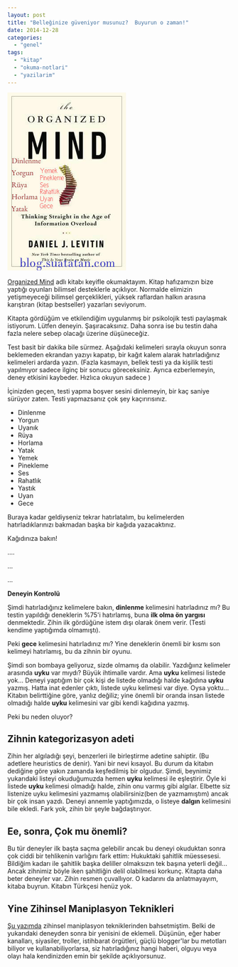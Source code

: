```yaml
---
layout: post
title: "Belleğinize güveniyor musunuz?  Buyurun o zaman!"
date: 2014-12-28
categories: 
  - "genel"
tags: 
  - "kitap"
  - "okuma-notlari"
  - "yazilarim"
---
```


![image](/images/tumblr_inline_nhb8s04Qlt1r4exmc.jpg)

[Organized Mind](http://www.amazon.com/The-Organized-Mind-Thinking-Information/dp/052595418X) adlı kitabı keyifle okumaktayım. Kitap hafızamızın bize yaptığı oyunları bilimsel desteklerle açıklıyor. Normalde elimizin yetişmeyeceği bilimsel gerçeklikleri, yüksek raflardan halkın arasına karıştıran (kitap bestseller) yazarları seviyorum.

Kitapta gördüğüm ve etkilendiğim uygulanmış bir psikolojik testi paylaşmak istiyorum. Lütfen deneyin. Şaşıracaksınız. Daha sonra ise bu testin daha fazla nelere sebep olacağı üzerine düşüneceğiz.

Test basit bir dakika bile sürmez. Aşağıdaki kelimeleri sırayla okuyun sonra beklemeden ekrandan yazıyı kapatıp, bir kağıt kalem alarak hatırladığınız kelimeleri ardarda yazın. (Fazla kasmayın, bellek testi ya da kişilik testi yapılmıyor sadece ilginç bir sonucu göreceksiniz. Ayrıca ezberlemeyin, deney etkisini kaybeder. Hızlıca okuyun sadece )

İçinizden geçen, testi yapma boşver sesini dinlemeyin, bir kaç saniye sürüyor zaten. Testi yapmazsanız çok şey kaçırırısınız.

- Dinlenme
- Yorgun
- Uyanık
- Rüya
- Horlama
- Yatak
- Yemek
- Pinekleme
- Ses
- Rahatlık
- Yastık
- Uyan
- Gece

Buraya kadar geldiyseniz tekrar hatırlatalım, bu kelimelerden hatırladıklarınızı bakmadan başka bir kağıda yazacaktınız.

Kağıdınıza bakın!

….

…

…

**Deneyin Kontrolü**

Şimdi hatırladığınız kelimelere bakın, **dinlenme** kelimesini hatırladınız mı? Bu testin yapıldığı deneklerin %75'i hatırlamış, buna **ilk olma ön yargısı** denmektedir. Zihin ilk gördüğüne istem dışı olarak önem verir. (Testi kendime yaptığımda olmamıştı).

Peki **gece** kelimesini hatırladınız mı? Yine deneklerin önemli bir kısmı son kelimeyi hatırlamış, bu da zihnin bir oyunu.

Şimdi son bombaya geliyoruz, sizde olmamış da olabilir. Yazdığıınz kelimeler arasında **uyku** var mıydı? Büyük ihtimalle vardır. Ama **uyku** kelimesi listede yok… Deneyi yaptığım bir çok kişi de listede olmadığı halde kağıdına **uyku** yazmış. Hatta inat edenler çıktı, listede uyku kelimesi var diye. Oysa yoktu… Kitabın belirttiğine göre, yanlız değiliz; yine önemli bir oranda insan listede olmadığı halde **uyku** kelimesini var gibi kendi kağıdına yazmış.

Peki bu neden oluyor?

## Zihnin kategorizasyon adeti

Zihin her algıladığı şeyi, benzerleri ile birleştirme adetine sahiptir. (Bu adetlere heuristics de denir). Yani bir nevi kısayol. Bu durum da kitabın dediğine göre yakın zamanda keşfedilmiş bir olgudur. Şimdi, beynimiz yukarıdaki listeyi okuduğumuzda hemen **uyku** kelimesi ile eşleştirir. Öyle ki listede **uyku** kelimesi olmadığı halde, zihin onu varmış gibi algılar. Elbette siz listenize uyku kelimesini yazmamış olabilirsiniz(ben de yazmamıştım) ancak bir çok insan yazdı. Deneyi annemle yaptığımızda, o listeye **dalgın** kelimesini bile ekledi. Fark yok, zihin bir şeyle bağdaştırıyor.

## Ee, sonra, Çok mu önemli?

Bu tür deneyler ilk başta saçma gelebilir ancak bu deneyi okuduktan sonra çok ciddi bir tehlikenin varlığını fark ettim: Hukuktaki şahitlik müessesesi. Bildiğim kadarı ile şahitlik başka deliller olmaksızın tek başına yeterli değil… Ancak zihnimiz böyle iken şahitliğin delil olabilmesi korkunç. Kitapta daha beter deneyler var. Zihin resmen çuvallıyor. O kadarını da anlatmayayım, kitaba buyrun. Kitabın Türkçesi henüz yok.

## Yine Zihinsel Maniplasyon Teknikleri

[Şu yazımda](https://suatatan.wordpress.com/2013/08/04/bus-cianin-kullandigi-sosyal-medya-muhendisligine/) zihinsel maniplasyon tekniklerinden bahsetmiştim. Belki de yukarıdaki deneyden sonra bir yenisini de eklemeli. Düşünün, eğer haber kanalları, siyasiler, troller, istihbarat örgütleri, güçlü blogger'lar bu metotları biliyor ve kullanabiliyorlarsa, siz hatırladığınız hangi haberi, olguyu veya olayı hala kendinizden emin bir şekilde açıklıyorsunuz.
